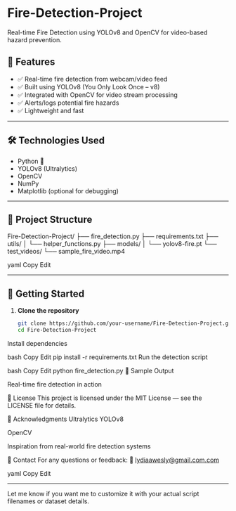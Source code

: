 # Fire-Detection-Project
Real-time Fire Detection using YOLOv8 and OpenCV for video-based hazard prevention.

## 📌 Features

- ✅ Real-time fire detection from webcam/video feed  
- ✅ Built using YOLOv8 (You Only Look Once – v8)  
- ✅ Integrated with OpenCV for video stream processing  
- ✅ Alerts/logs potential fire hazards  
- ✅ Lightweight and fast  

---

## 🛠️ Technologies Used

- Python 🐍  
- YOLOv8 (Ultralytics)  
- OpenCV  
- NumPy  
- Matplotlib (optional for debugging)  

---

## 📁 Project Structure

Fire-Detection-Project/
├── fire_detection.py
├── requirements.txt
├── utils/
│ └── helper_functions.py
├── models/
│ └── yolov8-fire.pt
└── test_videos/
└── sample_fire_video.mp4

yaml
Copy
Edit

---

## 🚀 Getting Started

1. **Clone the repository**  
   ```bash
   git clone https://github.com/your-username/Fire-Detection-Project.git
   cd Fire-Detection-Project
Install dependencies

bash
Copy
Edit
pip install -r requirements.txt
Run the detection script

bash
Copy
Edit
python fire_detection.py
🧪 Sample Output

Real-time fire detection in action

📄 License
This project is licensed under the MIT License — see the LICENSE file for details.

🙌 Acknowledgments
Ultralytics YOLOv8

OpenCV

Inspiration from real-world fire detection systems

💬 Contact
For any questions or feedback:
📧 lydiaawesly@gmail.com.com 

yaml
Copy
Edit

---

Let me know if you want me to customize it with your actual script filenames or dataset details.
